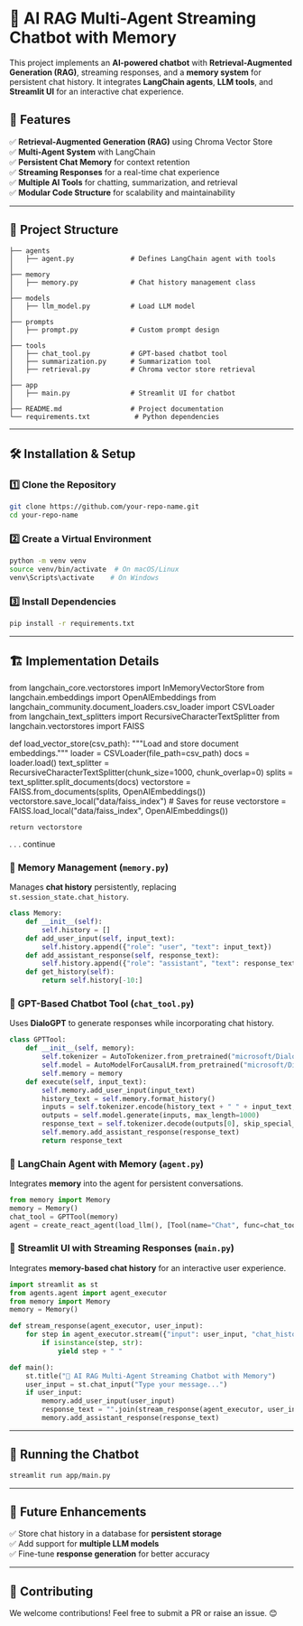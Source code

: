  
# 🚀 AI RAG Multi-Agent Streaming Chatbot with Memory

This project implements an **AI-powered chatbot** with **Retrieval-Augmented Generation (RAG)**, streaming responses, and a **memory system** for persistent chat history. It integrates **LangChain agents**, **LLM tools**, and **Streamlit UI** for an interactive chat experience.

## 📌 Features

✅ **Retrieval-Augmented Generation (RAG)** using Chroma Vector Store  
✅ **Multi-Agent System** with LangChain  
✅ **Persistent Chat Memory** for context retention  
✅ **Streaming Responses** for a real-time chat experience  
✅ **Multiple AI Tools** for chatting, summarization, and retrieval  
✅ **Modular Code Structure** for scalability and maintainability  

---

## 📂 Project Structure

```
├── agents
│   ├── agent.py              # Defines LangChain agent with tools
│
├── memory
│   ├── memory.py             # Chat history management class
│
├── models
│   ├── llm_model.py          # Load LLM model
│
├── prompts
│   ├── prompt.py             # Custom prompt design
│
├── tools
│   ├── chat_tool.py          # GPT-based chatbot tool
│   ├── summarization.py      # Summarization tool
│   ├── retrieval.py          # Chroma vector store retrieval
│
├── app
│   ├── main.py               # Streamlit UI for chatbot
│
├── README.md                 # Project documentation
└── requirements.txt           # Python dependencies
```

---

## 🛠️ Installation & Setup

### 1️⃣ **Clone the Repository**
```sh
git clone https://github.com/your-repo-name.git
cd your-repo-name
```

### 2️⃣ **Create a Virtual Environment**
```sh
python -m venv venv
source venv/bin/activate  # On macOS/Linux
venv\Scripts\activate    # On Windows
```

### 3️⃣ **Install Dependencies**
```sh
pip install -r requirements.txt
```

---

## 🏗️ Implementation Details

from langchain_core.vectorstores import InMemoryVectorStore
from langchain.embeddings import OpenAIEmbeddings
from langchain_community.document_loaders.csv_loader import CSVLoader
from langchain_text_splitters import RecursiveCharacterTextSplitter
from langchain.vectorstores import FAISS

def load_vector_store(csv_path):
    """Load and store document embeddings."""
    loader = CSVLoader(file_path=csv_path)
    docs = loader.load()
    text_splitter = RecursiveCharacterTextSplitter(chunk_size=1000, chunk_overlap=0)
    splits = text_splitter.split_documents(docs)
    vectorstore = FAISS.from_documents(splits, OpenAIEmbeddings())
    vectorstore.save_local("data/faiss_index")  # Saves for reuse
    vectorstore = FAISS.load_local("data/faiss_index", OpenAIEmbeddings())

    return vectorstore

.
.
.
continue

### 🔹 **Memory Management** (`memory.py`)
Manages **chat history** persistently, replacing `st.session_state.chat_history`.
```python
class Memory:
    def __init__(self):
        self.history = []
    def add_user_input(self, input_text):
        self.history.append({"role": "user", "text": input_text})
    def add_assistant_response(self, response_text):
        self.history.append({"role": "assistant", "text": response_text})
    def get_history(self):
        return self.history[-10:]
```

### 🔹 **GPT-Based Chatbot Tool** (`chat_tool.py`)
Uses **DialoGPT** to generate responses while incorporating chat history.
```python
class GPTTool:
    def __init__(self, memory):
        self.tokenizer = AutoTokenizer.from_pretrained("microsoft/DialoGPT-medium")
        self.model = AutoModelForCausalLM.from_pretrained("microsoft/DialoGPT-medium")
        self.memory = memory
    def execute(self, input_text):
        self.memory.add_user_input(input_text)
        history_text = self.memory.format_history()
        inputs = self.tokenizer.encode(history_text + " " + input_text, return_tensors="pt")
        outputs = self.model.generate(inputs, max_length=1000)
        response_text = self.tokenizer.decode(outputs[0], skip_special_tokens=True)
        self.memory.add_assistant_response(response_text)
        return response_text
```

### 🔹 **LangChain Agent with Memory** (`agent.py`)
Integrates **memory** into the agent for persistent conversations.
```python
from memory import Memory
memory = Memory()
chat_tool = GPTTool(memory)
agent = create_react_agent(load_llm(), [Tool(name="Chat", func=chat_tool.execute)])
```

### 🔹 **Streamlit UI with Streaming Responses** (`main.py`)
Integrates **memory-based chat history** for an interactive user experience.
```python
import streamlit as st
from agents.agent import agent_executor
from memory import Memory
memory = Memory()

def stream_response(agent_executor, user_input):
    for step in agent_executor.stream({"input": user_input, "chat_history": memory.get_history()}):
        if isinstance(step, str):
            yield step + " "

def main():
    st.title("🚀 AI RAG Multi-Agent Streaming Chatbot with Memory")
    user_input = st.chat_input("Type your message...")
    if user_input:
        memory.add_user_input(user_input)
        response_text = "".join(stream_response(agent_executor, user_input))
        memory.add_assistant_response(response_text)
```

---

## 🚀 Running the Chatbot
```sh
streamlit run app/main.py
```

---

## 📌 Future Enhancements
✅ Store chat history in a database for **persistent storage**  
✅ Add support for **multiple LLM models**  
✅ Fine-tune **response generation** for better accuracy  

---


## 🎯 Contributing
We welcome contributions! Feel free to submit a PR or raise an issue. 😊

